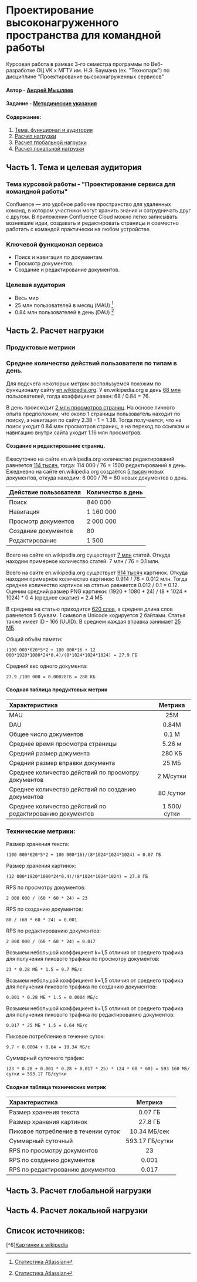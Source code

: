 # Проектирование высоконагруженного пространства для командной работы

Курсовая работа в рамках 3-го семестра программы по Веб-разработке ОЦ VK x МГТУ им. Н.Э. Баумана (ex. "Технопарк") по дисциплине "Проектирование высоконагруженных сервисов"

#### Автор - [Андрей Мышляев](https://park.vk.company/profile/a.myshliaev/ "Страница на портале VK x МГТУ")
#### Задание - [Методические указания](https://github.com/init/highload/blob/main/homework_architecture.md)

#### Содержание:
1. [Тема, функционал и аудитория](#1)
2. [Расчет нагрузки](#2)
3. [Расчет глобальной нагрузки](#3)
4. [Расчет локальной нагрузки](#4)

## Часть 1. Тема и целевая аудитория <a name="1"></a>

### Тема курсовой работы - **"Проектирование сервиса для командной работы"**
Confluence — это удобное рабочее пространство для удаленных команд, в котором участники могут хранить знания и сотрудничать друг с другом. В приложении Confluence Cloud можно легко записывать возникшие идеи, создавать и редактировать страницы и совместно работать с командой практически на любом устройстве.


### Ключевой функционал сервиса
- Поиск и навигация по документам.
- Просмотр документов.
- Создание и редактирование документов.

### Целевая аудитория
- Весь мир
- 25 млн пользователей в месяц (MAU) [^1]
- 0.84 млн пользователей в день (DAU) [^1]

## Часть 2. Расчет нагрузки <a name="2"></a>

### Продуктовые метрики

### Среднее количество действий пользователя по типам в день.
Для подсчета некоторых метрик воспользуемся похожим по функционалу сайту [en.wikipedia.org](https://stats.wikimedia.org/#/metrics/en.wikipedia.org).
У en.wikipedia.org в день [68 млн](https://stats.wikimedia.org/#/en.wikipedia.org/reading/unique-devices/normal|line|2-year|(access-site)~mobile-site*desktop-site|daily) пользователей, тогда коэффициент равен: 68 / 0.84 = 76.

В день происходит [2 млн просмотров страниц](https://hypestat.com/info/atlassian.com). На основе личного опыта предположим, что около 1 страницы пользователь находит по поиску, а навигация по сайту 2.38 - 1 = 1.38.
Тогда получается, что на поиск уходит 0.84 млн просмотров страниц, а на переход по ссылкам и навигацию внутри сайта уходит 1.16 млн просмотров.

#### Создание и редактирование страниц.
Ежесуточно на сайте en.wikipedia.org количество редактирований равняется [114 тысяч](https://stats.wikimedia.org/#/en.wikipedia.org/contributing/user-edits/normal|bar|2-year|(page_type)~content*non-content|daily), тогда: 114 000 / 76 = 1500 редактирований в день.
Ежедневно на сайте en.wikipedia.org создаётся [5 тысяч](https://stats.wikimedia.org/#/en.wikipedia.org/contributing/new-pages/normal|bar|2-year|~total|daily) новых документов, откуда находим: 6 000 / 76 = 80 новых документов в день.

| Действие пользователя  | Количество в   день |
|------------------------|---------------------|
| Поиск                  | 840 000             |
| Навигация              | 1 160 000           |
| Просмотр документов    | 2 000 000           |
| Создание документов    | 80                  |
| Редактирование         | 1 500               |


Всего на сайте en.wikipedia.org существует [7 млн](https://pageviews.wmcloud.org/siteviews/?platform=all-sites&source=unique-devices&start=2024-01-25&end=2024-02-25&sites=en.wikipedia.org) статей. Откуда находим примерное количество статей: 7 млн / 76 = 0.1 млн.

Всего на сайте en.wikipedia.org существует [914 тысяч](https://pageviews.wmcloud.org/siteviews/?platform=all-sites&source=unique-devices&start=2024-01-25&end=2024-02-25&sites=en.wikipedia.org) картинок. Откуда находим примерное количество картинок: 0.914 / 76 = 0.012 млн. Тогда среднее количество картинок на статью равняется 0.012 / 0.1 = 0.12.
Оценим средний размер PNG картинки: (1920 * 1080 * 24) / (8 * 1024 * 1024) * 0.4 (среднее сжатие) = 2.4 МБ

В среднем на статью приходится [620 слов](https://thequickadvisor.com/how-many-links-does-wikipedia-have/), а средняя длина слов равняется 5 буквам. 1 символ в Unicode кодируется 2 байтами. Статья также имеет ID - 16б (UUID).
В среднем каждая вправка занимает [25 МБ](https://stats.wikimedia.org/#/en.wikipedia.org/content/net-bytes-difference/normal|bar|2-year|~total|daily).

Общий объём памяти: 
```
(100 000*620*5*2 + 100 000*16 + 12 000*1920*1080*24*0.4)/(8*1024*1024*1024) = 27.9 ГБ
```
Средний вес одного документа: 
```
27.9 /100 000 = 0.00028ГБ = 280 КБ
```

#### Сводная таблица продуктовых метрик
| Характеристика                                           |   Метрика   |
|:---------------------------------------------------------|:-----------:|
| MAU                                                      |     25M     |
| DAU                                                      |    0.84М    |
| Общее число документов                                   |    0.1 М    |
| Среднее время просмотра страницы                         |   5.26 м    |
| Средний размер документа                                 |   280 КБ    |
| Средний размер вправки документа                         |    25 МБ    |
| Среднее количество действий по просмотру документов      |  2 M/сутки  |
| Среднее количество действий по созданию документов       |  80 /сутки  |
| Среднее количество действий по редактированию документов | 1 500/сутки |

### Технические метрики:

Размер хранения текста: 
```
(100 000*620*5*2 + 100 000*16)/(8*1024*1024*1024) = 0.07 ГБ
```

Размер хранения картинок: 
```
(12 000*1920*1080*24*0.4)/(8*1024*1024*1024) = 27.8 ГБ 
```

RPS по просмотру документов: 
```
2 000 000 / (60 * 60 * 24) = 23
```

RPS по созданию документов: 
```
80 / (60 * 60 * 24) = 0.001
```

RPS по редактированию документов: 
```
2 000 000 / (60 * 60 * 24) = 0.017
```

Возьмем небольшой коэффициент k=1,5 отличия от среднего трафика для получения пикового трафика по просмотру документов: 
```
23 * 0.28 МБ * 1.5 = 9.7 МБ/с
```

Возьмем небольшой коэффициент k=1,5 отличия от среднего трафика для получения пикового трафика по созданию документов: 
```
0.001 * 0.28 МБ * 1.5 = 0.0004 МБ/с
```

Возьмем небольшой коэффициент k=1,5 отличия от среднего трафика для получения пикового трафика по редактированию документов: 
```
0.017 * 25 МБ * 1.5 = 0.64 МБ/с
```

Пиковое потребление в течение суток:
```
9.7 + 0.0004 + 0.64 = 10.34 МБ/с
```

Cуммарный суточного трафик: 
```
(23 * 0.28 + 0.001 * 0.28 + 0.017 * 25) * (24 * 60 * 60) = 593 160 МБ/сутки = 593.17 ГБ/сутки
```

#### Сводная таблица технических метрик
| Характеристика                      |     Метрика     |
|:------------------------------------|:---------------:|
| Размер хранения текста              |     0.07 ГБ     |
| Размер хранения картинок            |     27.8 ГБ     |
| Пиковое потребление в течении суток |  10.34 МБ/сек   |
| Суммарный суточный                  | 593.17 ГБ/сутки |
| RPS по просмотру документов         |       23        |
| RPS по созданию документов          |      0.001      |
| RPS по редактированию документов    |      0.017      |


## Часть 3. Расчет глобальной нагрузки <a name="3"></a>

## Часть 4. Расчет локальной нагрузки <a name="4"></a>


## Список источников:
[^1]: [Статистика Atlassian](https://www.atlassian.com/ru/customers/the-telegraph)

[^2]: [Статистика Hypestat](https://hypestat.com/info/confluence.atlassian.com)

[^3]: [Данные по макс размеру](https://confluence.atlassian.com/confkb/how-to-detect-5mb-of-text-on-page-858576591.html)

[^4]: [Hypestat](https://hypestat.com/info/atlassian.com)

[^5]: [Общая статистика сайта en.wikipedia.org](https://stats.wikimedia.org/#/metrics/en.wikipedia.org)

[^6][Картинки в wikipedia](https://en.wikipedia.org/wiki/Special:MediaStatistics)
